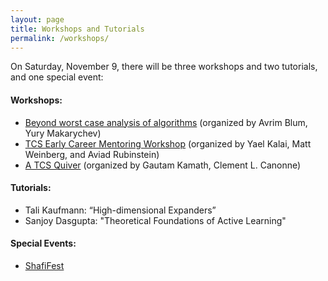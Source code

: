 ```yaml
---
layout: page
title: Workshops and Tutorials
permalink: /workshops/
---
```


On Saturday, November 9, there will be three workshops and two tutorials, and one special event:

#### Workshops:
- <a href="https://ttic.uchicago.edu/~yury/focs19-workshop/">Beyond worst case analysis of algorithms</a> (organized by Avrim Blum, Yury Makarychev)
- <a href="https://www.cs.princeton.edu/~smattw/FOCS19/index.html">TCS Early Career Mentoring Workshop</a> (organized by Yael Kalai, Matt Weinberg, and Aviad Rubinstein)
- <a href="http://www.cs.columbia.edu/~ccanonne/workshop-focs2019/">A TCS Quiver</a> (organized by Gautam Kamath, Clement L. Canonne)

#### Tutorials:
- Tali Kaufmann: “High-dimensional Expanders”
- Sanjoy Dasgupta: "Theoretical Foundations of Active Learning"

#### Special Events:
- <a href="https://sites.google.com/view/focs2019tributetoshafigoldwass/home">ShafiFest</a>

